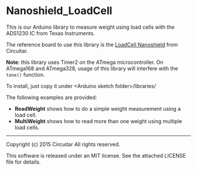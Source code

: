 Nanoshield_LoadCell
===================

This is our Arduino library to measure weight using load cells with the ADS1230 IC from Texas Instruments.

The reference board to use this library is the [LoadCell Nanoshield](https://www.circuitar.com.br/en/nanoshields/modules/loadcell/) from Circuitar.

**Note**: this library uses Timer2 on the ATmega microcontroller.
On ATmega168 and ATmega328, usage of this library will interfere with the `tone()` function.

To install, just copy it under &lt;Arduino sketch folder&gt;/libraries/

The following examples are provided:

* **ReadWeight** shows how to do a simple weight measurement using a load cell.
* **MultiWeight** shows how to read more than one weight using multiple load cells.

---
Copyright (c) 2015 Circuitar
All rights reserved.

This software is released under an MIT license. See the attached LICENSE file for details.
